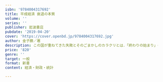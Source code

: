 ```yaml
---
isbn: '9784004317692'
title: 平成経済 衰退の本質
volume: ''
series: ''
publisher: 岩波書店
pubdate: '2019-04-20'
cover: 'https://cover.openbd.jp/9784004317692.jpg'
author: 金子勝／著
description: この国が重ねてきた失敗とそのごまかしのカラクリとは．「終わりの始まり」の30年をシビアに総括する
price: '820'
genre: ''
target: 一般
format: 新書
content: 経済・財政・統計

---
```

